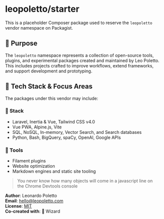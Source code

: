 # leopoletto/starter

This is a placeholder Composer package used to reserve the `leopoletto` vendor namespace on Packagist.

## 🧭 Purpose

The `leopoletto` namespace represents a collection of open-source tools, plugins, and experimental packages created and maintained by Leo Poletto. This includes projects crafted to improve workflows, extend frameworks, and support development and prototyping.

## 🧰 Tech Stack & Focus Areas

The packages under this vendor may include:

### 🧱 Stack
- Laravel, Inertia & Vue, Tailwind CSS v4.0
- Vue PWA, Alpine.js, Vite
- SQL, NoSQL, In-memory, Vector Search, and Search databases
- Python, Bash, BigQuery, spaCy, OpenAI, Google APIs

### 🧩 Tools
- Filament plugins
- Website optimization
- Markdown engines and static site tooling

> You never know how many objects will come in a javascript line on the Chrome Devtools console

**Author**: Leonardo Poletto  
**Email**: hello@leopoletto.com  
**License**: [MIT](LICENSE.md)  
**Co-created with**: 🧙 Wizard